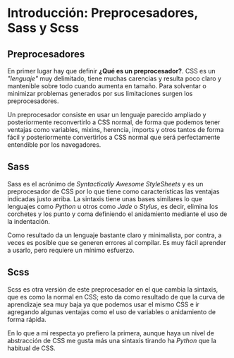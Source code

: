 Introducción: Preprocesadores, Sass y Scss
==========================================

## Preprocesadores

En primer lugar hay que definir **¿Qué es un preprocesador?**. CSS es un *"lenguaje"* muy delimitado, tiene muchas carencias y resulta poco claro y mantenible sobre todo cuando aumenta en tamaño. Para solventar o minimizar problemas generados por sus limitaciones surgen los preprocesadores.

Un preprocesador consiste en usar un lenguaje parecido ampliado y posteriormente reconvertirlo a CSS normal, de forma que podemos tener ventajas como variables, mixins, herencia, imports y otros tantos de forma fácil y posteriormente convertirlos a CSS normal que será perfectamente entendible por los navegadores.

## Sass

Sass es el acrónimo de *Syntactically Awesome StyleSheets* y es un preprocesador de CSS por lo que tiene como características las ventajas indicadas justo arriba. La sintaxis tiene unas bases similares lo que lenguajes como *Python* u otros como *Jade* o *Stylus*, es decir, elimina los corchetes y los punto y coma definiendo el anidamiento mediante el uso de la indentación.

Como resultado da un lenguaje bastante claro y minimalista, por contra, a veces es posible que se generen errores al compilar. Es muy fácil aprender a usarlo, pero requiere un mínimo esfuerzo.

## Scss

Scss es otra versión de este preprocesador en el que cambia la sintaxis, que es como la normal en CSS; esto da como resultado de que la curva de aprendizaje sea muy baja ya que podemos usar el mismo CSS e ir agregando algunas ventajas como el uso de variables o anidamiento de forma rápida.

En lo que a mi respecta yo prefiero la primera, aunque haya un nivel de abstracción de CSS me gusta más una sintaxis tirando ha *Python* que la habitual de CSS.
